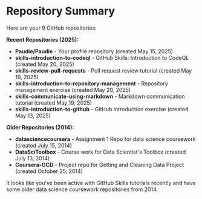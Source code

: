 # Repository Summary

Here are your 9 GitHub repositories:

**Recent Repositories (2025):**
- **Paudie/Paudie** - Your profile repository (created May 15, 2025)
- **skills-introduction-to-codeql** - GitHub Skills: Introduction to CodeQL (created May 20, 2025)
- **skills-review-pull-requests** - Pull request review tutorial (created May 19, 2025)
- **skills-introduction-to-repository-management** - Repository management exercise (created May 20, 2025)
- **skills-communicate-using-markdown** - Markdown communication tutorial (created May 19, 2025)
- **skills-introduction-to-github** - GitHub introduction exercise (created May 13, 2025)

**Older Repositories (2014):**
- **datasciencecoursera** - Assignment 1 Repo for data science coursework (created July 15, 2014)
- **DataSciToolbox** - Course work for Data Scientist's Toolbox (created July 13, 2014)
- **Coursera-GCD** - Project repo for Getting and Cleaning Data Project (created October 25, 2014)

It looks like you've been active with GitHub Skills tutorials recently and have some older data science coursework repositories from 2014.

